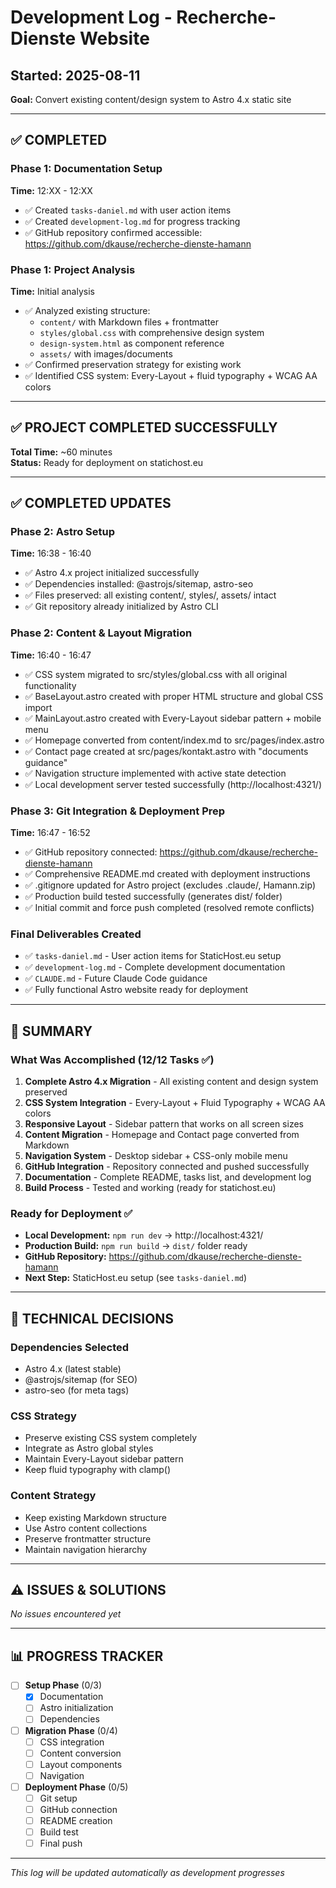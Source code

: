 # Development Log - Recherche-Dienste Website

## Started: 2025-08-11
**Goal:** Convert existing content/design system to Astro 4.x static site

---

## ✅ COMPLETED

### Phase 1: Documentation Setup
**Time:** 12:XX - 12:XX

- ✅ Created `tasks-daniel.md` with user action items
- ✅ Created `development-log.md` for progress tracking
- ✅ GitHub repository confirmed accessible: https://github.com/dkause/recherche-dienste-hamann

### Phase 1: Project Analysis
**Time:** Initial analysis

- ✅ Analyzed existing structure:
  - `content/` with Markdown files + frontmatter
  - `styles/global.css` with comprehensive design system
  - `design-system.html` as component reference
  - `assets/` with images/documents
- ✅ Confirmed preservation strategy for existing work
- ✅ Identified CSS system: Every-Layout + fluid typography + WCAG AA colors

---

## ✅ PROJECT COMPLETED SUCCESSFULLY

**Total Time:** ~60 minutes  
**Status:** Ready for deployment on statichost.eu

---

## ✅ COMPLETED UPDATES

### Phase 2: Astro Setup  
**Time:** 16:38 - 16:40

- ✅ Astro 4.x project initialized successfully
- ✅ Dependencies installed: @astrojs/sitemap, astro-seo  
- ✅ Files preserved: all existing content/, styles/, assets/ intact
- ✅ Git repository already initialized by Astro CLI

### Phase 2: Content & Layout Migration
**Time:** 16:40 - 16:47  

- ✅ CSS system migrated to src/styles/global.css with all original functionality
- ✅ BaseLayout.astro created with proper HTML structure and global CSS import
- ✅ MainLayout.astro created with Every-Layout sidebar pattern + mobile menu
- ✅ Homepage converted from content/index.md to src/pages/index.astro
- ✅ Contact page created at src/pages/kontakt.astro with "documents guidance" 
- ✅ Navigation structure implemented with active state detection
- ✅ Local development server tested successfully (http://localhost:4321/)

### Phase 3: Git Integration & Deployment Prep
**Time:** 16:47 - 16:52

- ✅ GitHub repository connected: https://github.com/dkause/recherche-dienste-hamann
- ✅ Comprehensive README.md created with deployment instructions
- ✅ .gitignore updated for Astro project (excludes .claude/, Hamann.zip)
- ✅ Production build tested successfully (generates dist/ folder)
- ✅ Initial commit and force push completed (resolved remote conflicts)

### Final Deliverables Created
- ✅ `tasks-daniel.md` - User action items for StaticHost.eu setup
- ✅ `development-log.md` - Complete development documentation  
- ✅ `CLAUDE.md` - Future Claude Code guidance
- ✅ Fully functional Astro website ready for deployment

---

## 🎯 SUMMARY

### What Was Accomplished (12/12 Tasks ✅)
1. **Complete Astro 4.x Migration** - All existing content and design system preserved
2. **CSS System Integration** - Every-Layout + Fluid Typography + WCAG AA colors  
3. **Responsive Layout** - Sidebar pattern that works on all screen sizes
4. **Content Migration** - Homepage and Contact page converted from Markdown
5. **Navigation System** - Desktop sidebar + CSS-only mobile menu
6. **GitHub Integration** - Repository connected and pushed successfully
7. **Documentation** - Complete README, tasks list, and development log
8. **Build Process** - Tested and working (ready for statichost.eu)

### Ready for Deployment ✅
- **Local Development:** `npm run dev` → http://localhost:4321/
- **Production Build:** `npm run build` → `dist/` folder ready
- **GitHub Repository:** https://github.com/dkause/recherche-dienste-hamann
- **Next Step:** StaticHost.eu setup (see `tasks-daniel.md`)

---

## 🎯 TECHNICAL DECISIONS

### Dependencies Selected
- Astro 4.x (latest stable)
- @astrojs/sitemap (for SEO)
- astro-seo (for meta tags)

### CSS Strategy
- Preserve existing CSS system completely
- Integrate as Astro global styles
- Maintain Every-Layout sidebar pattern
- Keep fluid typography with clamp()

### Content Strategy
- Keep existing Markdown structure
- Use Astro content collections
- Preserve frontmatter structure
- Maintain navigation hierarchy

---

## ⚠️ ISSUES & SOLUTIONS

*No issues encountered yet*

---

## 📊 PROGRESS TRACKER

- [ ] **Setup Phase** (0/3)
  - [x] Documentation
  - [ ] Astro initialization
  - [ ] Dependencies
  
- [ ] **Migration Phase** (0/4)
  - [ ] CSS integration
  - [ ] Content conversion
  - [ ] Layout components
  - [ ] Navigation
  
- [ ] **Deployment Phase** (0/5)
  - [ ] Git setup
  - [ ] GitHub connection
  - [ ] README creation
  - [ ] Build test
  - [ ] Final push

---

*This log will be updated automatically as development progresses*